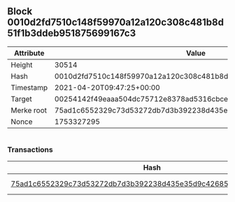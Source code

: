 ## Block 0010d2fd7510c148f59970a12a120c308c481b8d51f1b3ddeb951875699167c3

Attribute | Value
--- | ---
Height | 30514
Hash | 0010d2fd7510c148f59970a12a120c308c481b8d51f1b3ddeb951875699167c3
Timestamp | 2021-04-20T09:47:25+00:00
Target | 00254142f49eaaa504dc75712e8378ad5316cbcead634704b3734b6271167cc4
Merke root | 75ad1c6552329c73d53272db7d3b392238d435e35d9c42685392b878f78e22db
Nonce | 1753327295

```

```

### Transactions

Hash | Amount
--- | ---
[75ad1c6552329c73d53272db7d3b392238d435e35d9c42685392b878f78e22db](75ad1c6552329c73d53272db7d3b392238d435e35d9c42685392b878f78e22db.md) | 10.00000000 SKEPTI 
